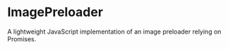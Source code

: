 # ImagePreloader
A lightweight JavaScript implementation of an image preloader relying on Promises.
